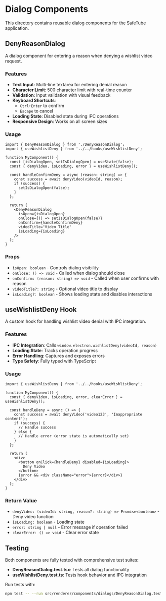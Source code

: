 # Dialog Components

This directory contains reusable dialog components for the SafeTube application.

## DenyReasonDialog

A dialog component for entering a reason when denying a wishlist video request.

### Features

- **Text Input**: Multi-line textarea for entering denial reason
- **Character Limit**: 500 character limit with real-time counter
- **Validation**: Input validation with visual feedback
- **Keyboard Shortcuts**: 
  - `Ctrl+Enter` to confirm
  - `Escape` to cancel
- **Loading State**: Disabled state during IPC operations
- **Responsive Design**: Works on all screen sizes

### Usage

```tsx
import { DenyReasonDialog } from './DenyReasonDialog';
import { useWishlistDeny } from '../../hooks/useWishlistDeny';

function MyComponent() {
  const [isDialogOpen, setIsDialogOpen] = useState(false);
  const { denyVideo, isLoading, error } = useWishlistDeny();

  const handleConfirmDeny = async (reason: string) => {
    const success = await denyVideo(videoId, reason);
    if (success) {
      setIsDialogOpen(false);
    }
  };

  return (
    <DenyReasonDialog
      isOpen={isDialogOpen}
      onClose={() => setIsDialogOpen(false)}
      onConfirm={handleConfirmDeny}
      videoTitle="Video Title"
      isLoading={isLoading}
    />
  );
}
```

### Props

- `isOpen: boolean` - Controls dialog visibility
- `onClose: () => void` - Called when dialog should close
- `onConfirm: (reason: string) => void` - Called when user confirms with reason
- `videoTitle?: string` - Optional video title to display
- `isLoading?: boolean` - Shows loading state and disables interactions

## useWishlistDeny Hook

A custom hook for handling wishlist video denial with IPC integration.

### Features

- **IPC Integration**: Calls `window.electron.wishlistDeny(videoId, reason)`
- **Loading State**: Tracks operation progress
- **Error Handling**: Captures and exposes errors
- **Type Safety**: Fully typed with TypeScript

### Usage

```tsx
import { useWishlistDeny } from '../../hooks/useWishlistDeny';

function MyComponent() {
  const { denyVideo, isLoading, error, clearError } = useWishlistDeny();

  const handleDeny = async () => {
    const success = await denyVideo('video123', 'Inappropriate content');
    if (success) {
      // Handle success
    } else {
      // Handle error (error state is automatically set)
    }
  };

  return (
    <div>
      <button onClick={handleDeny} disabled={isLoading}>
        Deny Video
      </button>
      {error && <div className="error">{error}</div>}
    </div>
  );
}
```

### Return Value

- `denyVideo: (videoId: string, reason?: string) => Promise<boolean>` - Deny video function
- `isLoading: boolean` - Loading state
- `error: string | null` - Error message if operation failed
- `clearError: () => void` - Clear error state

## Testing

Both components are fully tested with comprehensive test suites:

- **DenyReasonDialog.test.tsx**: Tests all dialog functionality
- **useWishlistDeny.test.ts**: Tests hook behavior and IPC integration

Run tests with:
```bash
npm test -- --run src/renderer/components/dialogs/DenyReasonDialog.test.tsx src/renderer/hooks/useWishlistDeny.test.ts
```